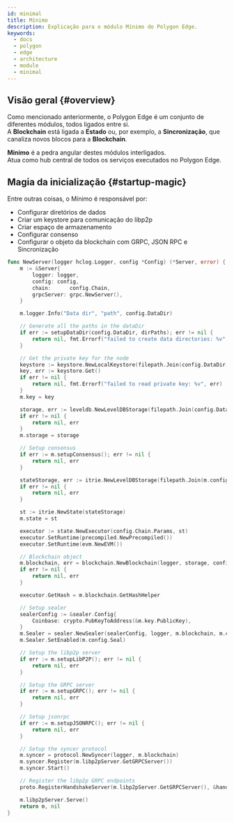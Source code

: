 ```yaml
---
id: minimal
title: Mínimo
description: Explicação para o módulo Mínimo do Polygon Edge.
keywords:
  - docs
  - polygon
  - edge
  - architecture
  - module
  - minimal
---
```


## Visão geral {#overview}

Como mencionado anteriormente, o Polygon Edge é um conjunto de diferentes módulos, todos ligados entre si.<br />
A **Blockchain** está ligada a **Estado** ou, por exemplo, a **Sincronização**, que canaliza novos blocos para a **Blockchain**.

**Mínimo** é a pedra angular destes módulos interligados. <br />
Atua como hub central de todos os serviços executados no Polygon Edge.

## Magia da inicialização {#startup-magic}

Entre outras coisas, o Mínimo é responsável por:
* Configurar diretórios de dados
* Criar um keystore para comunicação do libp2p
* Criar espaço de armazenamento
* Configurar consenso
* Configurar o objeto da blockchain com GRPC, JSON RPC e Sincronização

````go title="minimal/server.go"
func NewServer(logger hclog.Logger, config *Config) (*Server, error) {
	m := &Server{
		logger: logger,
		config: config,
		chain:      config.Chain,
		grpcServer: grpc.NewServer(),
	}

	m.logger.Info("Data dir", "path", config.DataDir)

	// Generate all the paths in the dataDir
	if err := setupDataDir(config.DataDir, dirPaths); err != nil {
		return nil, fmt.Errorf("failed to create data directories: %v", err)
	}

	// Get the private key for the node
	keystore := keystore.NewLocalKeystore(filepath.Join(config.DataDir, "keystore"))
	key, err := keystore.Get()
	if err != nil {
		return nil, fmt.Errorf("failed to read private key: %v", err)
	}
	m.key = key

	storage, err := leveldb.NewLevelDBStorage(filepath.Join(config.DataDir, "blockchain"), logger)
	if err != nil {
		return nil, err
	}
	m.storage = storage

	// Setup consensus
	if err := m.setupConsensus(); err != nil {
		return nil, err
	}

	stateStorage, err := itrie.NewLevelDBStorage(filepath.Join(m.config.DataDir, "trie"), logger)
	if err != nil {
		return nil, err
	}

	st := itrie.NewState(stateStorage)
	m.state = st

	executor := state.NewExecutor(config.Chain.Params, st)
	executor.SetRuntime(precompiled.NewPrecompiled())
	executor.SetRuntime(evm.NewEVM())

	// Blockchain object
	m.blockchain, err = blockchain.NewBlockchain(logger, storage, config.Chain, m.consensus, executor)
	if err != nil {
		return nil, err
	}

	executor.GetHash = m.blockchain.GetHashHelper

	// Setup sealer
	sealerConfig := &sealer.Config{
		Coinbase: crypto.PubKeyToAddress(&m.key.PublicKey),
	}
	m.Sealer = sealer.NewSealer(sealerConfig, logger, m.blockchain, m.consensus, executor)
	m.Sealer.SetEnabled(m.config.Seal)

	// Setup the libp2p server
	if err := m.setupLibP2P(); err != nil {
		return nil, err
	}

	// Setup the GRPC server
	if err := m.setupGRPC(); err != nil {
		return nil, err
	}

	// Setup jsonrpc
	if err := m.setupJSONRPC(); err != nil {
		return nil, err
	}

	// Setup the syncer protocol
	m.syncer = protocol.NewSyncer(logger, m.blockchain)
	m.syncer.Register(m.libp2pServer.GetGRPCServer())
	m.syncer.Start()

	// Register the libp2p GRPC endpoints
	proto.RegisterHandshakeServer(m.libp2pServer.GetGRPCServer(), &handshakeService{s: m})

	m.libp2pServer.Serve()
	return m, nil
}
````
